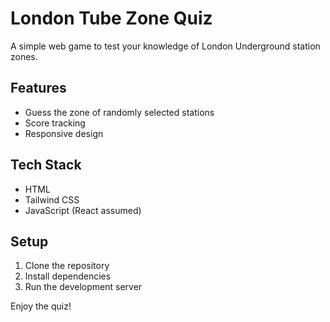# London Tube Zone Quiz

A simple web game to test your knowledge of London Underground station zones.

## Features

- Guess the zone of randomly selected stations
- Score tracking
- Responsive design

## Tech Stack

- HTML
- Tailwind CSS
- JavaScript (React assumed)

## Setup

1. Clone the repository
2. Install dependencies
3. Run the development server

Enjoy the quiz!